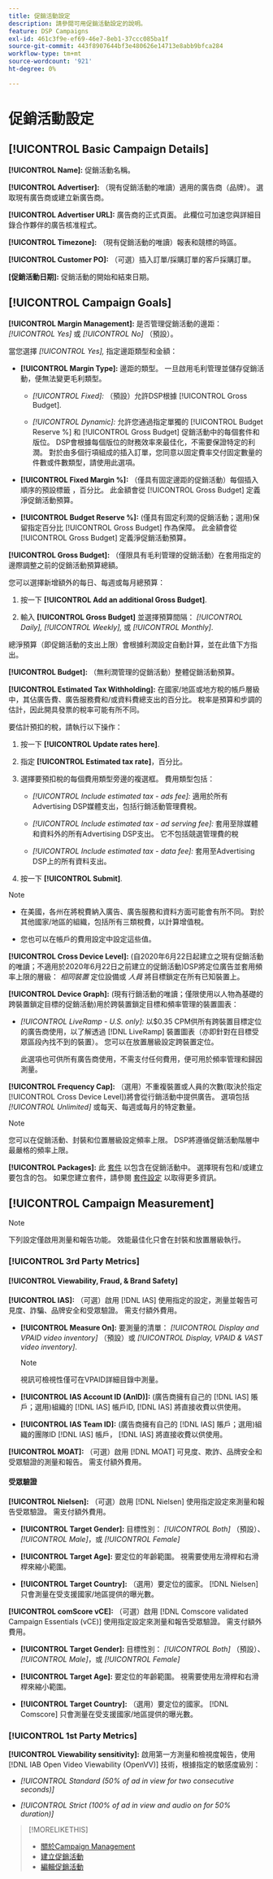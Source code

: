 ```yaml
---
title: 促銷活動設定
description: 請參閱可用促銷活動設定的說明。
feature: DSP Campaigns
exl-id: 461c3f9e-ef69-46e7-8eb1-37ccc085ba1f
source-git-commit: 443f8907644bf3e480626e14713e8abb9bfca284
workflow-type: tm+mt
source-wordcount: '921'
ht-degree: 0%

---
```


# 促銷活動設定

## [!UICONTROL Basic Campaign Details]

**[!UICONTROL Name]:** 促銷活動名稱。

**[!UICONTROL Advertiser]:** （現有促銷活動的唯讀）適用的廣告商（品牌）。 選取現有廣告商或建立新廣告商。

**[!UICONTROL Advertiser URL]:** 廣告商的正式頁面。 此欄位可加速您與詳細目錄合作夥伴的廣告核准程式。

**[!UICONTROL Timezone]:** （現有促銷活動的唯讀）報表和競標的時區。

**[!UICONTROL Customer PO]:** （可選）插入訂單/採購訂單的客戶採購訂單。

**[促銷活動日期]:** 促銷活動的開始和結束日期。

## [!UICONTROL Campaign Goals]

**[!UICONTROL Margin Management]:** 是否管理促銷活動的邊距： *[!UICONTROL Yes]* 或 *[!UICONTROL No]* （預設）。

當您選擇 *[!UICONTROL Yes],* 指定邊距類型和金額：

* **[!UICONTROL Margin Type]:** 邊距的類型。 一旦啟用毛利管理並儲存促銷活動，便無法變更毛利類型。

   * *[!UICONTROL Fixed]:* （預設）允許DSP根據 [!UICONTROL Gross Budget].

   * *[!UICONTROL Dynamic]:* 允許您通過指定單獨的 [!UICONTROL Budget Reserve %] 和 [!UICONTROL Gross Budget] 促銷活動中的每個套件和版位。 DSP會根據每個版位的財務效率來最佳化，不需要保證特定的利潤。 對於由多個行項組成的插入訂單，您同意以固定費率交付固定數量的件數或件數類型，請使用此選項。

* **[!UICONTROL Fixed Margin %]:** （僅具有固定邊距的促銷活動）每個插入順序的預設標籤 <!-- impression? -->，百分比。 此金額會從 [!UICONTROL Gross Budget] 定義淨促銷活動預算。

* **[!UICONTROL Budget Reserve %]:** (僅具有固定利潤的促銷活動；選用)保留指定百分比 [!UICONTROL Gross Budget] 作為保障。 此金額會從 [!UICONTROL Gross Budget] 定義淨促銷活動預算。

**[!UICONTROL Gross Budget]:** （僅限具有毛利管理的促銷活動）在套用指定的邊際調整之前的促銷活動預算總額。

您可以選擇新增額外的每日、每週或每月總預算：

1. 按一下 **[!UICONTROL Add an additional Gross Budget]**.

1. 輸入 **[!UICONTROL Gross Budget]** 並選擇預算間隔： *[!UICONTROL Daily],* *[!UICONTROL Weekly],* 或 *[!UICONTROL Monthly]*.

總淨預算（即促銷活動的支出上限）會根據利潤設定自動計算，並在此值下方指出。

**[!UICONTROL Budget]:** （無利潤管理的促銷活動）整體促銷活動預算。

**[!UICONTROL Estimated Tax Withholding]:** 在國家/地區或地方稅的帳戶層級中，其佔廣告費、廣告服務費和/或資料費總支出的百分比。 稅率是預算和步調的估計，因此開具發票的稅率可能有所不同。

要估計預扣的稅，請執行以下操作：

1. 按一下 **[!UICONTROL Update rates here]**.

1. 指定 **[!UICONTROL Estimated tax rate]**，百分比。

1. 選擇要預扣稅的每個費用類型旁邊的複選框。 費用類型包括：

   * *[!UICONTROL Include estimated tax - ads fee]:* 適用於所有Advertising DSP媒體支出，包括行銷活動管理費稅。

   * *[!UICONTROL Include estimated tax - ad serving fee]:* 套用至除媒體和資料外的所有Advertising DSP支出。 它不包括競選管理費的稅

   * *[!UICONTROL Include estimated tax - data fee]:* 套用至Advertising DSP上的所有資料支出。

1. 按一下 **[!UICONTROL Submit]**.

>[!NOTE]
>
>* 在美國，各州在將稅費納入廣告、廣告服務和資料方面可能會有所不同。 對於其他國家/地區的組織，包括所有三類稅費，以計算增值稅。
>
>* 您也可以在帳戶的費用設定中設定這些值。<!--[fee settings](/help/dsp/admin/tax-withholdings.md). -->


**[!UICONTROL Cross Device Level]:** (自2020年6月22日起建立之現有促銷活動的唯讀；不適用於2020年6月22日之前建立的促銷活動)DSP將定位廣告並套用頻率上限的層級： *相同裝置* 定位設備或 *人員* 將目標鎖定在所有已知裝置上。

**[!UICONTROL Device Graph]:** (現有行銷活動的唯讀；僅限使用以人物為基礎的跨裝置鎖定目標的促銷活動)用於跨裝置鎖定目標和頻率管理的裝置圖表：

* *[!UICONTROL LiveRamp - U.S. only]:* 以$0.35 CPM供所有跨裝置目標定位的廣告商使用，以了解透過 [!DNL LiveRamp] 裝置圖表（亦即針對在目標受眾區段內找不到的裝置）。 您可以在放置層級設定跨裝置定位。

   此選項也可供所有廣告商使用，不需支付任何費用，便可用於頻率管理和歸因測量。

**[!UICONTROL Frequency Cap]:** （選用）不重複裝置或人員的次數(取決於指定 [!UICONTROL Cross Device Level])將會從行銷活動中提供廣告。 選項包括 *[!UICONTROL Unlimited]* 或每天、每週或每月的特定數量。

>[!NOTE]
>
> 您可以在促銷活動、封裝和位置層級設定頻率上限。 DSP將遵循促銷活動階層中最嚴格的頻率上限。

**[!UICONTROL Packages]:** 此 [套件](/help/dsp/campaign-management/packages/package-about.md) 以包含在促銷活動中。 選擇現有包和/或建立要包含的包。 如果您建立套件，請參閱 [套件設定](/help/dsp/campaign-management/packages/package-settings.md) 以取得更多資訊。

## [!UICONTROL Campaign Measurement]

>[!NOTE]
>
>下列設定僅啟用測量和報告功能。 效能最佳化只會在封裝和放置層級執行。

### [!UICONTROL 3rd Party Metrics]

#### [!UICONTROL Viewability, Fraud, & Brand Safety]

**[!UICONTROL IAS]:** （可選）啟用 [!DNL IAS] 使用指定的設定，測量並報告可見度、詐騙、品牌安全和受眾驗證。 需支付額外費用。

* **[!UICONTROL Measure On]:** 要測量的清單： *[!UICONTROL Display and VPAID video inventory]* （預設）或 *[!UICONTROL Display, VPAID & VAST video inventory]*.

   >[!NOTE]
   >
   >視訊可檢視性僅可在VPAID詳細目錄中測量。

* **[!UICONTROL IAS Account ID (AnID)]:** (廣告商擁有自己的 [!DNL IAS] 賬戶；選用)組織的 [!DNL IAS] 帳戶ID, [!DNL IAS] 將直接收費以供使用。

* **[!UICONTROL IAS Team ID]:** (廣告商擁有自己的 [!DNL IAS] 賬戶；選用)組織的團隊ID [!DNL IAS] 帳戶， [!DNL IAS] 將直接收費以供使用。 <!-- verify -->

**[!UICONTROL MOAT]:** （可選）啟用 [!DNL MOAT] 可見度、欺詐、品牌安全和受眾驗證的測量和報告。 需支付額外費用。

#### 受眾驗證

**[!UICONTROL Nielsen]:** （可選）啟用 [!DNL Nielsen] 使用指定設定來測量和報告受眾驗證。 需支付額外費用。

* **[!UICONTROL Target Gender]:** 目標性別： *[!UICONTROL Both]* （預設）、 *[!UICONTROL Male]*，或 *[!UICONTROL Female]*

* **[!UICONTROL Target Age]:** 要定位的年齡範圍。 視需要使用左滑桿和右滑桿來縮小範圍。

* **[!UICONTROL Target Country]:** （選用）要定位的國家。 [!DNL Nielsen] 只會測量在受支援國家/地區提供的曝光數。

**[!UICONTROL comScore vCE]:** （可選）啟用 [!DNL Comscore validated Campaign Essentials (vCE)] 使用指定設定來測量和報告受眾驗證。 需支付額外費用。

* **[!UICONTROL Target Gender]:** 目標性別： *[!UICONTROL Both]* （預設）、 *[!UICONTROL Male]*，或 *[!UICONTROL Female]*

* **[!UICONTROL Target Age]:** 要定位的年齡範圍。 視需要使用左滑桿和右滑桿來縮小範圍。

* **[!UICONTROL Target Country]:** （選用）要定位的國家。 [!DNL Comscore] 只會測量在受支援國家/地區提供的曝光數。

### [!UICONTROL 1st Party Metrics]

**[!UICONTROL Viewability sensitivity]:** 啟用第一方測量和檢視度報告，使用 [!DNL IAB Open Video Viewability (OpenVV)] 技術，根據指定的敏感度級別：

* *[!UICONTROL Standard (50% of ad in view for two consecutive seconds)]*

* *[!UICONTROL Strict (100% of ad in view and audio on for 50% duration)]*

>[!MORELIKETHIS]
>
>* [關於Campaign Management](campaign-about.md)
>* [建立促銷活動](campaign-create.md)
>* [編輯促銷活動](campaign-edit.md)

